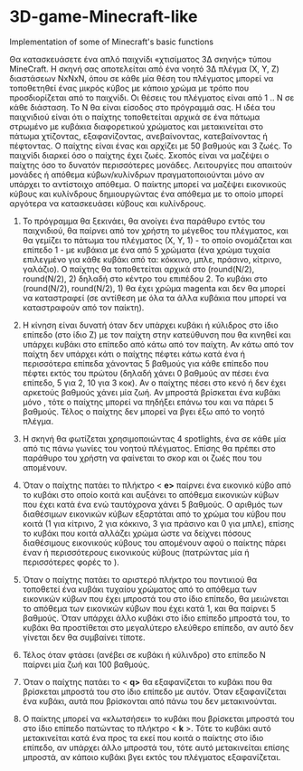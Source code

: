 # 3D-game-Minecraft-like
Implementation of some of Minecraft's basic functions

Θα κατασκευάσετε ένα απλό παιχνίδι «χτισίματος 3Δ σκηνής» τύπου MineCraft. Η
σκηνή σας αποτελείται από ένα νοητό 3Δ πλέγμα (Χ, Υ, Ζ) διαστάσεων ΝxNxN, όπου σε
κάθε μία θέση του πλέγματος μπορεί να τοποθετηθεί ένας μικρός κύβος με κάποιο
χρώμα με τρόπο που προσδιορίζεται από το παιχνίδι. Οι θέσεις του πλέγματος είναι από
1 .. Ν σε κάθε διάσταση. Το N θα είναι είσοδος στο πρόγραμμά σας. Η ιδέα του
παιχνιδιού είναι ότι ο παίχτης τοποθετείται αρχικά σε ένα πάτωμα στρωμένο με κυβάκια
διαφορετικού χρώματος και μετακινείται στο πάτωμα χτίζοντας, εξαφανίζοντας,
ανεβαίνοντας, κατεβαίνοντας ή πέφτοντας. Ο παίχτης είναι ένας και αρχίζει με 50
βαθμούς και 3 ζωές. Το παιχνίδι διαρκεί όσο ο παίχτης έχει ζωές. Σκοπός είναι να
μαζέψει ο παίχτης όσο το δυνατόν περισσότερες μονάδες. Λειτουργίες που απαιτούν
μονάδες ή απόθεμα κύβων/κυλίνδρων πραγματοποιούνται μόνο αν υπάρχει το
αντίστοιχο απόθεμα. Ο παίκτης μπορεί να μαζέψει εικονικούς κύβους και κυλίνδρους
δημιουργώντας ένα απόθεμα με το οποίο μπορεί αργότερα να κατασκευάσει κύβους
και κυλίνδρους.

1. Το πρόγραμμα θα ξεκινάει, θα ανοίγει ένα παράθυρο εντός του παιχνιδιού, θα
    παίρνει από τον χρήστη το μέγεθος του πλέγματος, και θα γεμίζει το πάτωμα του
    πλέγματος (Χ, Υ, 1) - το οποίο ονομάζεται και επίπεδο 1 - με κυβάκια με ένα από
    5 χρώματα (ένα χρώμα τυχαία επιλεγμένο για κάθε κυβάκι από τα: κόκκινο,
    μπλε, πράσινο, κίτρινο, γαλάζιο). Ο παίχτης θα τοποθετείται αρχικά στο
    (round(Ν/2), round(Ν/2), 2) δηλαδή στο κέντρο του επιπέδου 2. Το κυβάκι στο
    (round(Ν/2), round(Ν/2), 1) θα έχει χρώμα magenta και δεν θα μπορεί να
    καταστραφεί (σε αντίθεση με όλα τα άλλα κυβάκια που μπορεί να καταστραφούν
    από τον παίκτη).
2. Η κίνηση είναι δυνατή όταν δεν υπάρχει κυβάκι ή κύλιδρος στο ίδιο επίπεδο (στο
    ίδιο Ζ) με τον παίχτη στην κατεύθυνση που θα κινηθεί και υπάρχει κυβάκι στο
    επίπεδο από κάτω από τον παίχτη. Αν κάτω από τον παίχτη δεν υπάρχει κάτι ο
    παίχτης πέφτει κάτω κατά ένα ή περισσότερα επίπεδα χάνοντας 5 βαθμούς για
    κάθε επίπεδο που πέφτει εκτός του πρώτου (δηλαδή χάνει 0 βαθμούς αν πέσει
    ένα επίπεδο, 5 για 2, 10 για 3 κοκ). Αν ο παίχτης πέσει στο κενό ή δεν έχει
    αρκετούς βαθμούς χάνει μία ζωή. Αν μπροστά βρίσκεται ένα κυβάκι μόνο 
    , τότε ο παίχτης μπορεί να πηδήξει επάνω του και να πάρει 5
    βαθμούς. Τέλος ο παίχτης δεν μπορεί να βγει έξω από το νοητό πλέγμα.
3. Η σκηνή θα φωτίζεται χρησιμοποιώντας 4 spotlights, ένα σε κάθε μία από τις
    πάνω γωνίες του νοητού πλέγματος. Επίσης θα πρέπει στο
    παράθυρο του χρήστη να φαίνεται το σκορ και οι ζωές που του απομένουν.
   
4. Όταν ο παίχτης πατάει το πλήκτρο < **e>** παίρνει ένα εικονικό κύβο από το κυβάκι
    στο οποίο κοιτά και αυξάνει το απόθεμα εικονικών κύβων που έχει κατά ένα ενώ
    ταυτόχρονα χάνει 5 βαθμούς. Ο αριθμός των διαθέσιμων εικονικών κύβων
    εξαρτάται από το χρώμα του κύβου που κοιτά (1 για κίτρινο, 2 για κόκκινο, 3 για
    πράσινο και 0 για μπλε), επίσης το κυβάκι που κοιτά αλλάζει χρώμα ώστε να
    δείχνει πόσους διαθέσιμους εικονικούς κύβους του απομένουν αφού ο παίκτης
    πάρει έναν ή περισσότερους εικονικούς κύβους (πατρώντας μία ή περισσότερες
    φορές το <e>).

5. Όταν ο παίχτης πατάει το αριστερό πλήκτρο του ποντικιού θα τοποθετεί ένα κυβάκι τυχαίου
    χρώματος από το απόθεμα των εικονικών κύβων που έχει μπροστά του στο ίδιο
    επίπεδο, θα μειώνεται το απόθεμα των εικονικών κύβων που έχει κατά 1, και θα
    παίρνει 5 βαθμούς. Όταν υπάρχει άλλο κυβάκι στο ίδιο επίπεδο μπροστά του, το
    κυβάκι θα προστίθεται στο μεγαλύτερο ελεύθερο επίπεδο, αν αυτό δεν γίνεται
    δεν θα συμβαίνει τίποτε.
    
6. Τέλος όταν φτάσει (ανέβει σε κυβάκι ή κύλινδρο) στο επίπεδο Ν παίρνει μία ζωή
    και 100 βαθμούς.

7. Όταν ο παίχτης πατάει το < **q>** θα εξαφανίζεται το κυβάκι που θα βρίσκεται
μπροστά του στο ίδιο επίπεδο με αυτόν. Όταν εξαφανίζεται ένα κυβάκι, αυτά που
βρίσκονται από πάνω του δεν μετακινούνται.

8. O παίκτης μπορεί να «κλωτσήσει» το κυβάκι που βρίσκεται μπροστά του στο
ίδιο επίπεδο πατώντας το πλήκτρο < **k** >. Τότε το κυβάκι αυτό μετακινείται κατά ένα
προς τα εκεί που κοιτά ο παίκτης στο ίδιο επίπεδο, αν υπάρχει άλλο μπροστά του, τότε
αυτό μετακινείται επίσης μπροστά, αν κάποιο κυβάκι βγει εκτός του πλέγματος
εξαφανίζεται. 


